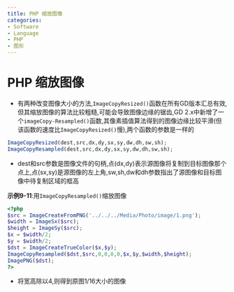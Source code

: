 ```yaml
---
title: PHP 缩放图像
categories:
- Software
- Language
- PHP
- 图形
---
```

# PHP 缩放图像

- 有两种改变图像大小的方法,`ImageCopyResized()`函数在所有GD版本汇总有效,但其缩放图像的算法比较粗糙,可能会导致图像边缘的锯齿,GD 2.x中新增了一个`imageCopy-Resampled()`函数,其像素插值算法得到的图像边缘比较平滑(但该函数的速度比`ImageCopyResized()`慢),两个函数的参数是一样的

```php
ImageCopyResized(dest,src,dx,dy,sx,sy,dw,dh,sw,sh);
ImageCopyResampled(dest,src,dx,dy,sx,sy,dw,dh,sw,sh);
```

- dest和src参数是图像文件的句柄,点(dx,dy)表示源图像将复制到目标图像那个点上,点(sx,sy)是源图像的左上角,sw,sh,dw和dh参数指出了源图像和目标图像中待复制区域的框高

**示例9-11**:用`ImageCopyResampled()`缩放图像

```php
<?php
$src = ImageCreateFromPNG('../../../Media/Photo/image/1.png');
$width = ImageSx($src);
$height = ImageSy($src);
$x = $width/2;
$y = $width/2;
$dst = ImageCreateTrueColor($x,$y);
ImageCopyResampled($dst,$src,0,0,0,0,$x,$y,$width,$height);
ImagePNG($dst);
?>
```

- 将宽高除以4,则得到原图1/16大小的图像

